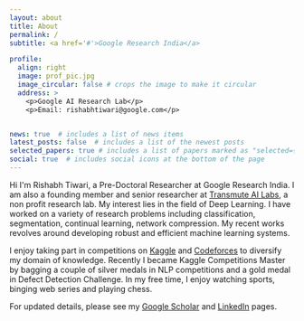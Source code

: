 ```yaml
---
layout: about
title: About
permalink: /
subtitle: <a href='#'>Google Research India</a>

profile:
  align: right
  image: prof_pic.jpg
  image_circular: false # crops the image to make it circular
  address: >
    <p>Google AI Research Lab</p>
    <p>Email: rishabhtiwari@google.com</p>


news: true  # includes a list of news items
latest_posts: false  # includes a list of the newest posts
selected_papers: true # includes a list of papers marked as "selected={true}"
social: true  # includes social icons at the bottom of the page
---
```


Hi I'm Rishabh Tiwari, a Pre-Doctoral Researcher at Google Research India. I am also a founding member and senior researcher at [Transmute AI Labs](https://www.linkedin.com/company/transmuteai/), a non profit research lab. My interest lies in the field of Deep Learning. I have worked on a variety of research problems including classification, segmentation, continual learning, network compression. My recent works revolves around developing robust and efficient machine learning systems.

I enjoy taking part in competitions on [Kaggle](https://www.kaggle.com/rishabh2001) and [Codeforces](https://codeforces.com/profile/rishabh-16) to diversify my domain of knowledge. Recently I became Kaggle Competitions Master by bagging a couple of silver medals in NLP competitions and a gold medal in Defect Detection Challenge. In my free time, I enjoy watching sports, binging web series and playing chess.

For updated details, please see my [Google Scholar](https://scholar.google.com/citations?user=iJuoc4sAAAAJ&hl=en) and  [LinkedIn](https://www.linkedin.com/in/rishabh-tiwari16/) pages.